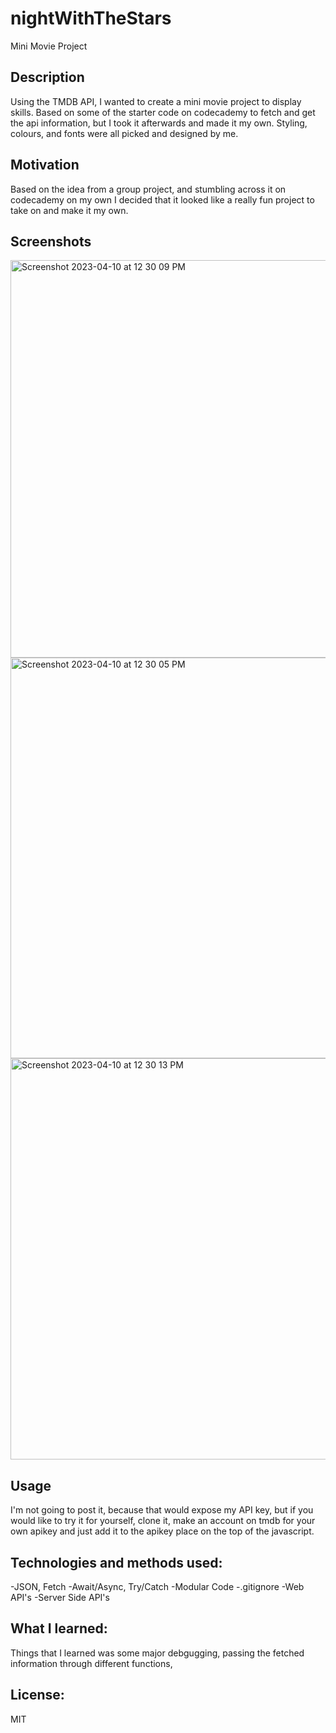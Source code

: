 # nightWithTheStars
Mini Movie Project 

## Description
Using the TMDB API, I wanted to create a mini movie project to display skills.
Based on some of the starter code on codecademy to fetch and get the api information, but I took it afterwards and made it my own. Styling, colours, and fonts were all picked and designed by me. 

## Motivation
Based on the idea from a group project, and stumbling across it on codecademy on my own I decided that it looked like a really fun project to take on and make it my own. 

## Screenshots
<img width="636" alt="Screenshot 2023-04-10 at 12 30 09 PM" src="https://user-images.githubusercontent.com/109821108/230935962-18c67d46-5f03-4e8e-8b53-48015c590920.png">
<img width="641" alt="Screenshot 2023-04-10 at 12 30 05 PM" src="https://user-images.githubusercontent.com/109821108/230936304-58bace62-0ccc-49dc-a28a-44beea9b41ee.png">
<img width="642" alt="Screenshot 2023-04-10 at 12 30 13 PM" src="https://user-images.githubusercontent.com/109821108/230935963-4233afe8-d2b4-4c9f-8b2c-f6b5d3e82ee6.png">

## Usage
I'm not going to post it, because that would expose 
my API key, but if you would like to try it for yourself, clone it, make an account on tmdb for your own apikey and just add it to the apikey place on the top of the javascript. 

## Technologies and methods used:
-JSON, Fetch
-Await/Async, Try/Catch
-Modular Code
-.gitignore
-Web API's
-Server Side API's 

## What I learned:
Things that I learned was some major debgugging, passing the fetched information through different functions, 

## License:
MIT
